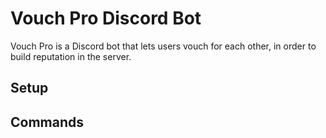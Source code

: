# Vouch Pro Discord Bot

Vouch Pro is a Discord bot that lets users vouch for each other, in order to build reputation in the server.

## Setup

## Commands
